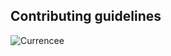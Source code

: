 ## Contributing guidelines


![Currencee](https://user-images.githubusercontent.com/62628408/176226008-c9554ab2-e812-402e-b040-e45ee7fee9e2.png)
